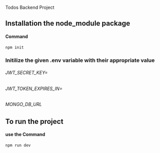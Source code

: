 Todos Backend Project

## Installation the node_module package

#### Command

```bash
npm init
```

### Initilize the given .env variable with their appropriate value

###### JWT_SECRET_KEY=

###### JWT_TOKEN_EXPIRES_IN=

###### MONGO_DB_URL

## To run the project

#### use the Command

```bash
npm run dev
```
